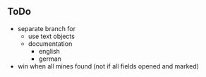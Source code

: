 ToDo
----

* separate branch for 
   * use text objects
   * documentation
      * english
      * german  
* win when all mines found (not if all fields opened and marked)

